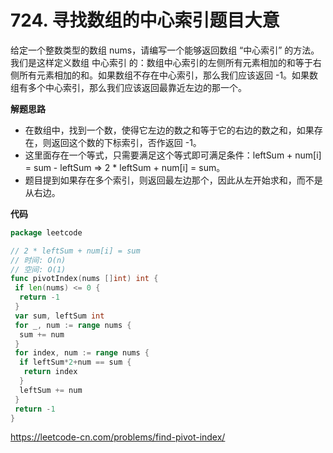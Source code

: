 # 724. 寻找数组的中心索引**题目大意**  

给定一个整数类型的数组 nums，请编写一个能够返回数组 “中心索引” 的方法。我们是这样定义数组 中心索引 的：数组中心索引的左侧所有元素相加的和等于右侧所有元素相加的和。如果数组不存在中心索引，那么我们应该返回 -1。如果数组有多个中心索引，那么我们应该返回最靠近左边的那一个。

**解题思路** 

- 在数组中，找到一个数，使得它左边的数之和等于它的右边的数之和，如果存在，则返回这个数的下标索引，否作返回 -1。
- 这里面存在一个等式，只需要满足这个等式即可满足条件：leftSum + num[i] = sum - leftSum => 2 * leftSum + num[i] = sum。
- 题目提到如果存在多个索引，则返回最左边那个，因此从左开始求和，而不是从右边。

**代码** 

```go
package leetcode

// 2 * leftSum + num[i] = sum
// 时间: O(n)
// 空间: O(1)
func pivotIndex(nums []int) int {
 if len(nums) <= 0 {
  return -1
 }
 var sum, leftSum int
 for _, num := range nums {
  sum += num
 }
 for index, num := range nums {
  if leftSum*2+num == sum {
   return index
  }
  leftSum += num
 }
 return -1
}
```

https://leetcode-cn.com/problems/find-pivot-index/